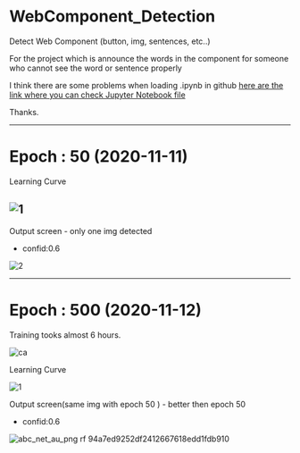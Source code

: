 # WebComponent_Detection
Detect Web Component (button, img, sentences, etc..)

For the project which is announce the words in the component for someone who cannot see the word or sentence properly

I think there are some problems when loading .ipynb in github
[here are the link where you can check Jupyter Notebook file](https://nbviewer.jupyter.org/github/youseop/WebComponent_Detection/blob/master/WebComponent_Detection.ipynb)

Thanks.

-----------------------------------------------------
# Epoch : 50 (2020-11-11)
Learning Curve

![1](https://user-images.githubusercontent.com/66366941/98833152-0cdb1e80-2481-11eb-80ea-6482917b2805.JPG)
----------------------------------------------------
Output screen - only one img detected

- confid:0.6

![2](https://user-images.githubusercontent.com/66366941/98833155-0d73b500-2481-11eb-9ea7-a2337ab3e358.JPG)

-----------------------------------------------------

# Epoch : 500 (2020-11-12)
Training tooks almost 6 hours.

![ca](https://user-images.githubusercontent.com/66366941/98973304-ec7d9380-2556-11eb-8d65-2a06909235b2.JPG)

Learning Curve

![1](https://user-images.githubusercontent.com/66366941/98973258-e12a6800-2556-11eb-82c6-6352f1910e32.JPG)

Output screen(same img with epoch 50 ) - better then epoch 50

- confid:0.6

![abc_net_au_png rf 94a7ed9252df2412667618edd1fdb910](https://user-images.githubusercontent.com/66366941/98973476-28185d80-2557-11eb-893a-55736d1eaca3.jpg)

